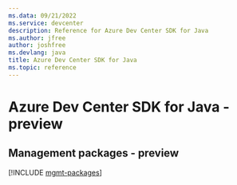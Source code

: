 ```yaml
---
ms.data: 09/21/2022
ms.service: devcenter
description: Reference for Azure Dev Center SDK for Java
ms.author: jfree
author: joshfree
ms.devlang: java
title: Azure Dev Center SDK for Java
ms.topic: reference
---
```

# Azure Dev Center SDK for Java - preview

## Management packages - preview
[!INCLUDE [mgmt-packages](dev-center-mgmt-index.md)]